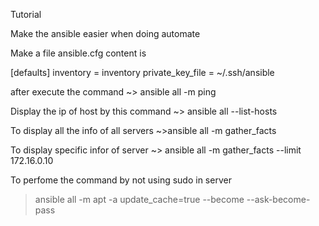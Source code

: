 Tutorial

Make the ansible easier when doing automate

Make a file ansible.cfg content is

[defaults]
inventory = inventory
private_key_file = ~/.ssh/ansible 


after execute the command
~> ansible all -m ping


Display the ip of host by this command
~> ansible all --list-hosts


To display all the info of all servers
~>ansible all -m gather_facts

To display specific infor of server
~> ansible all -m gather_facts --limit 172.16.0.10



To perfome the command by not using sudo in server
> ansible all -m apt -a update_cache=true --become --ask-become-pass
